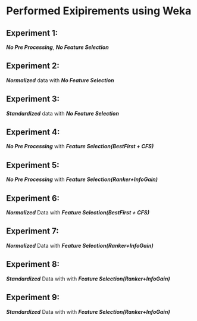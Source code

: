 # Performed Exipirements using Weka

## Experiment 1:  
***No Pre Processing***, ***No Feature Selection***
  
## Experiment 2: 
***Normalized*** data with ***No Feature Selection***

## Experiment 3:
***Standardized*** data with ***No Feature Selection***

## Experiment 4: 
***No Pre Processing*** with ***Feature Selection(BestFirst + CFS)***

## Experiment 5: 
***No Pre Processing*** with ***Feature Selection(Ranker+InfoGain)***

## Experiment 6: 
***Normalized*** Data with ***Feature Selection(BestFirst + CFS)***

## Experiment 7:
***Normalized*** Data with ***Feature Selection(Ranker+InfoGain)***

## Experiment 8:
***Standardized*** Data with with ***Feature Selection(Ranker+InfoGain)***

## Experiment 9: 
***Standardized*** Data with with ***Feature Selection(Ranker+InfoGain)***
